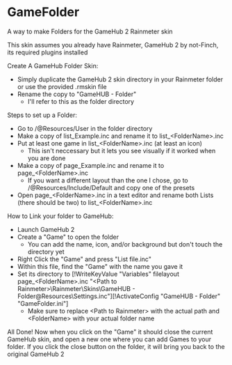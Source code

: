 # GameFolder
A way to make Folders for the GameHub 2 Rainmeter skin

This skin assumes you already have Rainmeter, GameHub 2 by not-Finch, its required plugins installed

Create A GameHub Folder Skin:
  - Simply duplicate the GameHub 2 skin directory in your Rainmeter folder or use the provided .rmskin file
  - Rename the copy to "GameHUB - Folder"
    - I'll refer to this as the folder directory

Steps to set up a Folder:

  - Go to /@Resources/User in the folder directory
  - Make a copy of list_Example.inc and rename it to list_\<FolderName\>.inc
  - Put at least one game in list_\<FolderName\>.inc (at least an icon)
    - This isn't neccessary but it lets you see visually if it worked when you are done
  - Make a copy of page_Example.inc and rename it to page_\<FolderName\>.inc
    - If you want a different layout than the one I chose, go to /@Resources/Include/Default and copy one of the presets
  - Open page_\<FolderName\>.inc in a text editor and rename both Lists (there should be two) to list_\<FolderName\>.inc
  
How to Link your folder to GameHub:

  - Launch GameHub 2
  - Create a "Game" to open the folder 
      - You can add the name, icon, and/or background but don't touch the directory yet
  - Right Click the "Game" and press "List file.inc"
  - Within this file, find the "Game" with the name you gave it
  - Set its directory to [!WriteKeyValue "Variables" filelayout page_\<FolderName\>.inc "\<Path to Rainmeter\>\Rainmeter\Skins\\GameHUB - Folder\@Resources\Settings.inc"][!ActivateConfig "GameHUB - Folder" "GameFolder.ini"]
    - Make sure to replace \<Path to Rainmeter\> with the actual path and \<FolderName\> with your actual folder name
    
All Done!
Now when you click on the "Game" it should close the current GameHub skin, and open a new one where you can add Games to your folder.
If you click the close button on the folder, it will bring you back to the original GameHub 2
